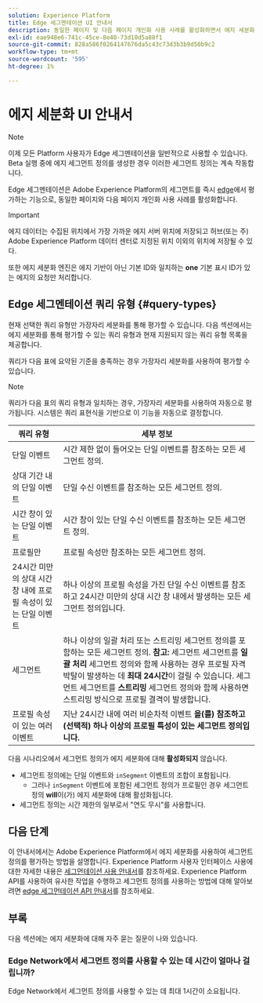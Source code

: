 ```yaml
---
solution: Experience Platform
title: Edge 세그멘테이션 UI 안내서
description: 동일한 페이지 및 다음 페이지 개인화 사용 사례를 활성화하면서 에지 세분화를 사용하여 에지에서 즉시 플랫폼의 세그먼트 정의를 평가하는 방법을 알아봅니다.
exl-id: eae948e6-741c-45ce-8e40-73d10d5a88f1
source-git-commit: 828a586f0264147676da5c43c73d3b3b9d50b9c2
workflow-type: tm+mt
source-wordcount: '595'
ht-degree: 1%

---
```


# 에지 세분화 UI 안내서

>[!NOTE]
>
>이제 모든 Platform 사용자가 Edge 세그멘테이션을 일반적으로 사용할 수 있습니다. Beta 실행 중에 에지 세그먼트 정의를 생성한 경우 이러한 세그먼트 정의는 계속 작동합니다.

Edge 세그멘테이션은 Adobe Experience Platform의 세그먼트를 즉시 [edge](../../web-sdk/home.md)에서 평가하는 기능으로, 동일한 페이지와 다음 페이지 개인화 사용 사례를 활성화합니다.

>[!IMPORTANT]
>
> 에지 데이터는 수집된 위치에서 가장 가까운 에지 서버 위치에 저장되고 허브(또는 주) Adobe Experience Platform 데이터 센터로 지정된 위치 이외의 위치에 저장될 수 있다.
>
> 또한 에지 세분화 엔진은 에지 기반이 아닌 기본 ID와 일치하는 **one** 기본 표시 ID가 있는 에지의 요청만 처리합니다.

## Edge 세그멘테이션 쿼리 유형 {#query-types}

현재 선택한 쿼리 유형만 가장자리 세분화를 통해 평가할 수 있습니다. 다음 섹션에서는 에지 세분화를 통해 평가할 수 있는 쿼리 유형과 현재 지원되지 않는 쿼리 유형 목록을 제공합니다.

쿼리가 다음 표에 요약된 기준을 충족하는 경우 가장자리 세분화를 사용하여 평가할 수 있습니다.

>[!NOTE]
>
>쿼리가 다음 표의 쿼리 유형과 일치하는 경우, 가장자리 세분화를 사용하여 자동으로 평가됩니다. 시스템은 쿼리 표현식을 기반으로 이 기능을 자동으로 결정합니다.

| 쿼리 유형 | 세부 정보 |
| ---------- | ------- |
| 단일 이벤트 | 시간 제한 없이 들어오는 단일 이벤트를 참조하는 모든 세그먼트 정의. |
| 상대 기간 내의 단일 이벤트 | 단일 수신 이벤트를 참조하는 모든 세그먼트 정의. |
| 시간 창이 있는 단일 이벤트 | 시간 창이 있는 단일 수신 이벤트를 참조하는 모든 세그먼트 정의. |
| 프로필만 | 프로필 속성만 참조하는 모든 세그먼트 정의. |
| 24시간 미만의 상대 시간 창 내에 프로필 속성이 있는 단일 이벤트 | 하나 이상의 프로필 속성을 가진 단일 수신 이벤트를 참조하고 24시간 미만의 상대 시간 창 내에서 발생하는 모든 세그먼트 정의입니다. |
| 세그먼트 | 하나 이상의 일괄 처리 또는 스트리밍 세그먼트 정의를 포함하는 모든 세그먼트 정의. **참고:** 세그먼트 세그먼트를 **일괄 처리** 세그먼트 정의와 함께 사용하는 경우 프로필 자격 박탈이 발생하는 데 **최대 24시간**&#x200B;이 걸릴 수 있습니다. 세그먼트 세그먼트를 **스트리밍** 세그먼트 정의와 함께 사용하면 스트리밍 방식으로 프로필 결격이 발생합니다. |
| 프로필 속성이 있는 여러 이벤트 | 지난 24시간 내에 여러 비순차적 이벤트 **을(를) 참조하고(선택적) 하나 이상의 프로필 특성이 있는 세그먼트 정의입니다.** |

다음 시나리오에서 세그먼트 정의가 에지 세분화에 대해 **활성화되지** 않습니다.

- 세그먼트 정의에는 단일 이벤트와 `inSegment` 이벤트의 조합이 포함됩니다.
   - 그러나 `inSegment` 이벤트에 포함된 세그먼트 정의가 프로필인 경우 세그먼트 정의 **will**&#x200B;이(가) 에지 세분화에 대해 활성화됩니다.
- 세그먼트 정의는 시간 제한의 일부로서 &quot;연도 무시&quot;를 사용합니다.

## 다음 단계

이 안내서에서는 Adobe Experience Platform에서 에지 세분화를 사용하여 세그먼트 정의를 평가하는 방법을 설명합니다. Experience Platform 사용자 인터페이스 사용에 대한 자세한 내용은 [세그먼테이션 사용 안내서](./overview.md)를 참조하세요. Experience Platform API를 사용하여 유사한 작업을 수행하고 세그먼트 정의를 사용하는 방법에 대해 알아보려면 [edge 세그먼테이션 API 안내서](../api/edge-segmentation.md)를 참조하세요.

## 부록

다음 섹션에는 에지 세분화에 대해 자주 묻는 질문이 나와 있습니다.

### Edge Network에서 세그먼트 정의를 사용할 수 있는 데 시간이 얼마나 걸립니까?

Edge Network에서 세그먼트 정의를 사용할 수 있는 데 최대 1시간이 소요됩니다.
